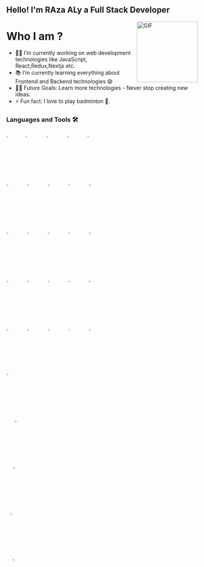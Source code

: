 ## Hello! I'm RAza ALy a Full Stack Developer
<img align="right" alt="GIF" height="160px" src="https://media.giphy.com/media/eNAsjO55tPbgaor7ma/giphy.gif" />

# Who I am ?
- 👨‍💻 I’m currently working on web development technologies like JavaScript, React,Redux,Nextjs etc.
- 📚 I’m currently learning everything about Frontend and Backend technologies 😄
- 💪🏼 Future Goals: Learn more technologies - Never stop creating new ideas.
- ⚡ Fun fact: I love to play badminton 🏸.

### Languages and Tools 🛠 

<p>
   <code><img width="10%" height="3%"  src="https://imguploader.net/if/sQVO4XWTU7Yu.svg"></
   <code><img width="10%" height="3%" src="https://imguploader.net/if/QQcGwbHIPrin.svg"></code>
  <code><img width="10%" height="3%" src="https://imguploader.net/if/ZUPy79DfP3bh.svg"></code>
  <code><img width="10%" height="3%" src="https://imguploader.net/if/VOnPfcq9Uvmn.svg"></code>
  <code><img width="10%" height="3%"  src="https://imguploader.net/if/NdEtBrWFMfIW.svg"></code>
   <br />
  <code><img width="10%" height="3%"  src="https://imguploader.net/if/yJWZRgVUbtnp.svg"></code>
  <code><img width="10%" height="3%"  src="https://imguploader.net/if/89K9jCr7nTCD.svg"></code>
  <code><img width="10%" height="3%"  src="https://imguploader.net/if/HUT9hpjVufpM.svg"></code>
  <code><img width="10%" height="3%"  src="https://imguploader.net/if/1FbXZ5FhEUr9.svg"></code>
  <code><img width="10%" height="3%"  src="https://imguploader.net/if/o32nXVGGqv3J.svg"></code>
    <br />
  <code><img width="10%" height="3%"  src="https://imguploader.net/if/0FwrBlyxlRrY.svg"></code>
  <code><img width="10%" height="3%"  src="https://upload.vectorlogo.zone/logos/nextjs/images/2d3864ef-00e0-4026-ab1d-30e4a98e2899.svg"></code>
  <code><img width="10%" height="3%"  src="https://imguploader.net/if/uG2z2NYpbkLK.svg"></code>
  <code><img width="10%" height="3%"  src="https://imguploader.net/if/HBqxjLBwJe0R.svg"></code>
  <code><img width="10%" height="3%"  src="https://raw.githubusercontent.com/styled-components/brand/bde053200192814dcd55923b6e41884d18e51665/styled-components.svg"></code>
  <br />
  <code><img width="10%" height="3%" src="https://imguploader.net/if/5laSGnWFyEGg.svg"></code>
  <code><img width="10%" height="3%" src="https://imguploader.net/if/BVGRO42f8dLX.svg"></code>
   <code><img width="10%" height="3%" src="https://imguploader.net/if/28jRMgow8x4g.svg"></code>
  <code><img width="10%" height="3%" src="https://imguploader.net/if/VJuQJGCkSn9R.svg"></code>
  <code><img width="10%" height="3%" src="https://imguploader.net/if/jhYssZzjiE5S.svg"></code>
  <br />
  <code><img width="10%" height="3%" src="https://imguploader.net/if/gxuBCIi8OZl1.svg"></code>
  <code><img width="10%" height="3%" src="https://imguploader.net/if/gUkZXWAHUlo3.svg"></code>
   <code><img width="10%" height="3%" src="https://imguploader.net/if/7vgzFLEOHscl.svg"></code>
  <code><img width="10%" height="3%" src="https://imguploader.net/if/MuVjmGoILJM4.svg"></code>
  <code><img width="10%" height="3%" src="https://imguploader.net/if/NpwdltZrKxU7.svg"></code>
   <br/>   
   <code><img width="10%" height="3%" src="https://imguploader.net/if/ibmfdxj1ThJ6.svg"</code>
   <code><img width="10%" height="3%" src="https://imguploader.net/if/M3zBZTxnWtwC.svg"</code>
   <code><img width="10%" height="3%" src="https://imguploader.net/if/ionLlyZGtbUI.svg"</code>
  <code><img width="10%" height="3%" src="https://imguploader.net/if/MtZ1UGYRP3p8.svg"></code>
   <code><img width="10%" height="3%" src="https://imguploader.net/if/KvDLPivzvyxK.svg"</code>
</p>
